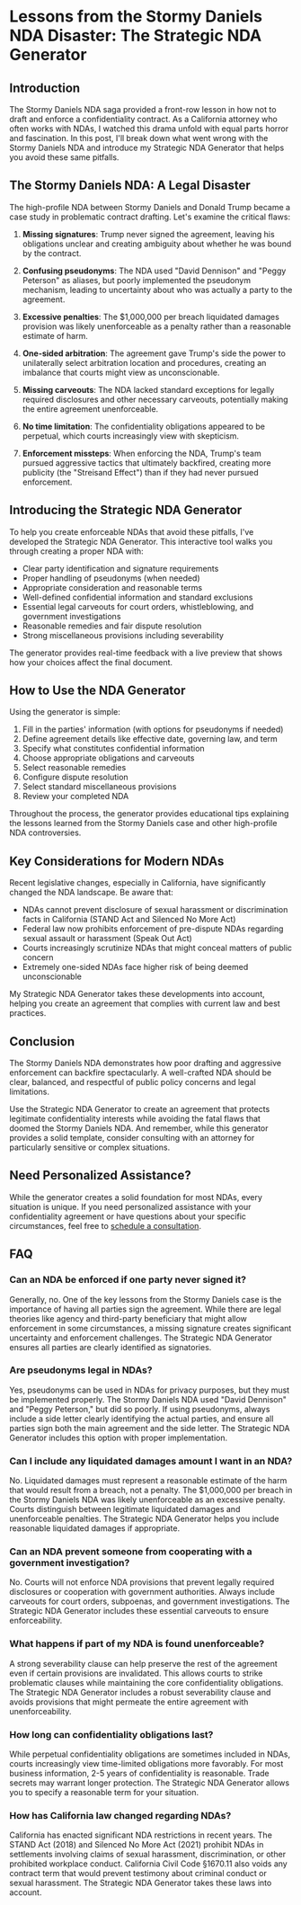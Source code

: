# Lessons from the Stormy Daniels NDA Disaster: The Strategic NDA Generator

## Introduction

The Stormy Daniels NDA saga provided a front-row lesson in how not to draft and enforce a confidentiality contract. As a California attorney who often works with NDAs, I watched this drama unfold with equal parts horror and fascination. In this post, I'll break down what went wrong with the Stormy Daniels NDA and introduce my Strategic NDA Generator that helps you avoid these same pitfalls.

## The Stormy Daniels NDA: A Legal Disaster

The high-profile NDA between Stormy Daniels and Donald Trump became a case study in problematic contract drafting. Let's examine the critical flaws:

1. **Missing signatures**: Trump never signed the agreement, leaving his obligations unclear and creating ambiguity about whether he was bound by the contract.

2. **Confusing pseudonyms**: The NDA used "David Dennison" and "Peggy Peterson" as aliases, but poorly implemented the pseudonym mechanism, leading to uncertainty about who was actually a party to the agreement.

3. **Excessive penalties**: The $1,000,000 per breach liquidated damages provision was likely unenforceable as a penalty rather than a reasonable estimate of harm.

4. **One-sided arbitration**: The agreement gave Trump's side the power to unilaterally select arbitration location and procedures, creating an imbalance that courts might view as unconscionable.

5. **Missing carveouts**: The NDA lacked standard exceptions for legally required disclosures and other necessary carveouts, potentially making the entire agreement unenforceable.

6. **No time limitation**: The confidentiality obligations appeared to be perpetual, which courts increasingly view with skepticism.

7. **Enforcement missteps**: When enforcing the NDA, Trump's team pursued aggressive tactics that ultimately backfired, creating more publicity (the "Streisand Effect") than if they had never pursued enforcement.

## Introducing the Strategic NDA Generator

To help you create enforceable NDAs that avoid these pitfalls, I've developed the Strategic NDA Generator. This interactive tool walks you through creating a proper NDA with:

- Clear party identification and signature requirements
- Proper handling of pseudonyms (when needed)
- Appropriate consideration and reasonable terms
- Well-defined confidential information and standard exclusions
- Essential legal carveouts for court orders, whistleblowing, and government investigations
- Reasonable remedies and fair dispute resolution
- Strong miscellaneous provisions including severability

The generator provides real-time feedback with a live preview that shows how your choices affect the final document.

## How to Use the NDA Generator

Using the generator is simple:

1. Fill in the parties' information (with options for pseudonyms if needed)
2. Define agreement details like effective date, governing law, and term
3. Specify what constitutes confidential information
4. Choose appropriate obligations and carveouts
5. Select reasonable remedies
6. Configure dispute resolution
7. Select standard miscellaneous provisions
8. Review your completed NDA

Throughout the process, the generator provides educational tips explaining the lessons learned from the Stormy Daniels case and other high-profile NDA controversies.

## Key Considerations for Modern NDAs

Recent legislative changes, especially in California, have significantly changed the NDA landscape. Be aware that:

- NDAs cannot prevent disclosure of sexual harassment or discrimination facts in California (STAND Act and Silenced No More Act)
- Federal law now prohibits enforcement of pre-dispute NDAs regarding sexual assault or harassment (Speak Out Act)
- Courts increasingly scrutinize NDAs that might conceal matters of public concern
- Extremely one-sided NDAs face higher risk of being deemed unconscionable

My Strategic NDA Generator takes these developments into account, helping you create an agreement that complies with current law and best practices.

## Conclusion

The Stormy Daniels NDA demonstrates how poor drafting and aggressive enforcement can backfire spectacularly. A well-crafted NDA should be clear, balanced, and respectful of public policy concerns and legal limitations.

Use the Strategic NDA Generator to create an agreement that protects legitimate confidentiality interests while avoiding the fatal flaws that doomed the Stormy Daniels NDA. And remember, while this generator provides a solid template, consider consulting with an attorney for particularly sensitive or complex situations.

## Need Personalized Assistance?

While the generator creates a solid foundation for most NDAs, every situation is unique. If you need personalized assistance with your confidentiality agreement or have questions about your specific circumstances, feel free to [schedule a consultation](https://calendly.com/sergei-tokmakov/30-minute-zoom-meeting).

## FAQ

### Can an NDA be enforced if one party never signed it?

Generally, no. One of the key lessons from the Stormy Daniels case is the importance of having all parties sign the agreement. While there are legal theories like agency and third-party beneficiary that might allow enforcement in some circumstances, a missing signature creates significant uncertainty and enforcement challenges. The Strategic NDA Generator ensures all parties are clearly identified as signatories.

### Are pseudonyms legal in NDAs?

Yes, pseudonyms can be used in NDAs for privacy purposes, but they must be implemented properly. The Stormy Daniels NDA used "David Dennison" and "Peggy Peterson," but did so poorly. If using pseudonyms, always include a side letter clearly identifying the actual parties, and ensure all parties sign both the main agreement and the side letter. The Strategic NDA Generator includes this option with proper implementation.

### Can I include any liquidated damages amount I want in an NDA?

No. Liquidated damages must represent a reasonable estimate of the harm that would result from a breach, not a penalty. The $1,000,000 per breach in the Stormy Daniels NDA was likely unenforceable as an excessive penalty. Courts distinguish between legitimate liquidated damages and unenforceable penalties. The Strategic NDA Generator helps you include reasonable liquidated damages if appropriate.

### Can an NDA prevent someone from cooperating with a government investigation?

No. Courts will not enforce NDA provisions that prevent legally required disclosures or cooperation with government authorities. Always include carveouts for court orders, subpoenas, and government investigations. The Strategic NDA Generator includes these essential carveouts to ensure enforceability.

### What happens if part of my NDA is found unenforceable?

A strong severability clause can help preserve the rest of the agreement even if certain provisions are invalidated. This allows courts to strike problematic clauses while maintaining the core confidentiality obligations. The Strategic NDA Generator includes a robust severability clause and avoids provisions that might permeate the entire agreement with unenforceability.

### How long can confidentiality obligations last?

While perpetual confidentiality obligations are sometimes included in NDAs, courts increasingly view time-limited obligations more favorably. For most business information, 2-5 years of confidentiality is reasonable. Trade secrets may warrant longer protection. The Strategic NDA Generator allows you to specify a reasonable term for your situation.

### How has California law changed regarding NDAs?

California has enacted significant NDA restrictions in recent years. The STAND Act (2018) and Silenced No More Act (2021) prohibit NDAs in settlements involving claims of sexual harassment, discrimination, or other prohibited workplace conduct. California Civil Code §1670.11 also voids any contract term that would prevent testimony about criminal conduct or sexual harassment. The Strategic NDA Generator takes these laws into account.
